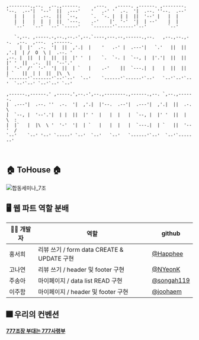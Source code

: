 ```
                                                                                                
,--------.,--.  ,--.,------.     ,---.   ,-----. ,------. ,--------.                            
'--.  .--'|  '--'  ||  .---'    '   .-' '  .-.  '|  .--. ''--.  .--'                            
   |  |   |  .--.  ||  `--,     `.  `-. |  | |  ||  '--' |   |  |                               
   |  |   |  |  |  ||  `---.    .-'    |'  '-'  '|  | --'    |  |        
   `--'   `--'  `--' `-----'    `-------'`------'`--'        `--'
    
   `-,--. ,-----.-,--.,--.-',--.`----,---.--,------.,--.   ,--.,--.,--.  ,--.  ,---.  ,------.  
     |  |'  .-.  '|  ||  ,'.|  |    '   .-' |  .---'|   `.'   ||  ||  ,'.|  | /  O  \ |  .--. ' 
,--. |  ||  | |  ||  ||  |' '  |    `.  `-. |  `--, |  |'.'|  ||  ||  |' '  ||  .-.  ||  '--'.' 
|  '-'  /'  '-'  '|  ||  | `   |    .-'    ||  `---.|  |   |  ||  ||  | `   ||  | |  ||  |\  \  
`-------'`-------'`--'`--'  `--'    `------'`------'`--'   `--'`--'`--'  `--'`--' `--'`--' `--'

,------.,------.' ,-----.',--.-',--.,--------.,------.,--. `,--.,------.  
|  .---'|  .--. ''  .-.  '|  ,'.|  |'--.  .--'|  .---'|  ,'.|  ||  .-.  \                       
|  `--, |  '--'.'|  | |  ||  |' '  |   |  |   |  `--, |  |' '  ||  |  \  :                      
|  |`   |  |\  \ '  '-'  '|  | `   |   |  |   |  `---.|  | `   ||  '--'  /                      
`--'    `--' '--' `-----' `--'  `--'   `--'   `------'`--'  `--'`-------'                       
                                                                                                
                                                                                                
```                 

## 🏠 ToHouse 🏠
![합동세미나_7조](https://user-images.githubusercontent.com/79238676/169635433-932b5b63-b817-4f85-a322-155e2a1f53e0.png)


## 🖥 웹 파트 역할 분배
|👩‍💻 개발자 | 역할 | github |
|------|---|---|
| 홍서희| 리뷰 쓰기 / form data CREATE & UPDATE 구현| [@Happhee](https://github.com/Happhee) |
| 고나연 |리뷰 쓰기 / header 및 footer 구현| [@NYeonK](https://github.com/NYeonK) |
| 주송아| 마이페이지 / data list READ 구현|  [@songah119](https://github.com/songah119) |
| 이주함 | 마이페이지 / header 및 footer 구현|  [@joohaem](https://github.com/joohaem) |

## 🎆 우리의 컨벤션
#### [777조장 부대는 777사령부](https://kind-sousaphone-b23.notion.site/777-777-a5c023de135447dd9ef02f5c34415499)

